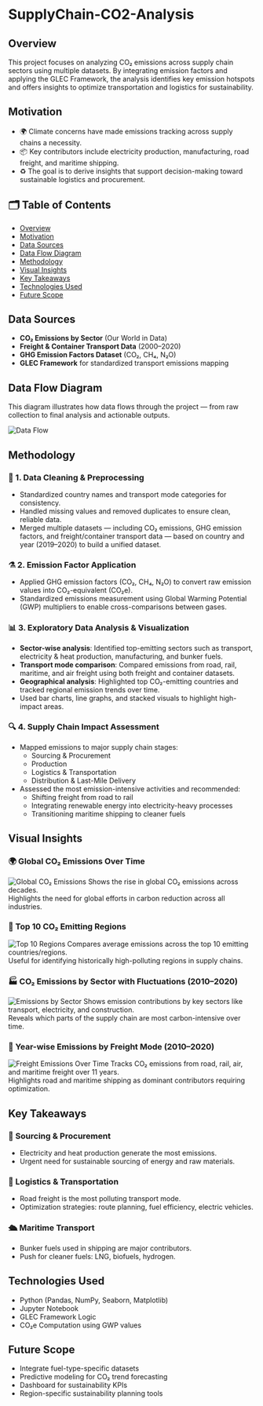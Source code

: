 # SupplyChain-CO2-Analysis
## Overview

This project focuses on analyzing CO₂ emissions across supply chain sectors using multiple datasets. By integrating emission factors and applying the GLEC Framework, the analysis identifies key emission hotspots and offers insights to optimize transportation and logistics for sustainability.

## Motivation

- 🌍 Climate concerns have made emissions tracking across supply chains a necessity.
- 📦 Key contributors include electricity production, manufacturing, road freight, and maritime shipping.
- ♻️ The goal is to derive insights that support decision-making toward sustainable logistics and procurement.

## 🗂️ Table of Contents

- [Overview](#overview)
- [Motivation](#motivation)
- [Data Sources](#data-sources)
- [Data Flow Diagram](data-flow-diagram)
- [Methodology](#methodology)
- [Visual Insights](#visual-insights)
- [Key Takeaways](#key-takeaways)
- [Technologies Used](#technologies-used)
- [Future Scope](#future-scope)


## Data Sources

- **CO₂ Emissions by Sector** (Our World in Data)
- **Freight & Container Transport Data** (2000–2020)
- **GHG Emission Factors Dataset** (CO₂, CH₄, N₂O)
- **GLEC Framework** for standardized transport emissions mapping

##  Data Flow Diagram 
This diagram illustrates how data flows through the project — from raw collection to final analysis and actionable outputs.

![Data Flow](assets/supplychain_co2_dataflow.png)

 ## Methodology
 
### 🔧 1. Data Cleaning & Preprocessing
- Standardized country names and transport mode categories for consistency.
- Handled missing values and removed duplicates to ensure clean, reliable data.
- Merged multiple datasets — including CO₂ emissions, GHG emission factors, and freight/container transport data — based on country and year (2019–2020) to build a unified dataset.

### ⚗️ 2. Emission Factor Application
- Applied GHG emission factors (CO₂, CH₄, N₂O) to convert raw emission values into CO₂-equivalent (CO₂e).
- Standardized emissions measurement using Global Warming Potential (GWP) multipliers to enable cross-comparisons between gases.

### 📊 3. Exploratory Data Analysis & Visualization
- **Sector-wise analysis**: Identified top-emitting sectors such as transport, electricity & heat production, manufacturing, and bunker fuels.
- **Transport mode comparison**: Compared emissions from road, rail, maritime, and air freight using both freight and container datasets.
- **Geographical analysis**: Highlighted top CO₂-emitting countries and tracked regional emission trends over time.
- Used bar charts, line graphs, and stacked visuals to highlight high-impact areas.

### 🔍 4. Supply Chain Impact Assessment
- Mapped emissions to major supply chain stages:
  - Sourcing & Procurement
  - Production
  - Logistics & Transportation
  - Distribution & Last-Mile Delivery
- Assessed the most emission-intensive activities and recommended:
  - Shifting freight from road to rail
  - Integrating renewable energy into electricity-heavy processes
  - Transitioning maritime shipping to cleaner fuels
 
##  Visual Insights
### 🌍 Global CO₂ Emissions Over Time  
![Global CO₂ Emissions](assets/global_co2_over_time.png)
Shows the rise in global CO₂ emissions across decades.  
Highlights the need for global efforts in carbon reduction across all industries.

### 🧭 Top 10 CO₂ Emitting Regions  
![Top 10 Regions](assets/Top10_co2_emitting_regions.png)
Compares average emissions across the top 10 emitting countries/regions.  
Useful for identifying historically high-polluting regions in supply chains.

### 🏭 CO₂ Emissions by Sector with Fluctuations (2010–2020)  
![Emissions by Sector](assets/stacked_emissions_by_sector_fluctuating.png)
Shows emission contributions by key sectors like transport, electricity, and construction.  
Reveals which parts of the supply chain are most carbon-intensive over time.

### 🚚 Year-wise Emissions by Freight Mode (2010–2020)  
![Freight Emissions Over Time](assets/yearwise_freight_emissions_2010_2020.png)
Tracks CO₂ emissions from road, rail, air, and maritime freight over 11 years.  
Highlights road and maritime shipping as dominant contributors requiring optimization.


## Key Takeaways

### 🔌 Sourcing & Procurement
- Electricity and heat production generate the most emissions.
- Urgent need for sustainable sourcing of energy and raw materials.

### 🚛 Logistics & Transportation
- Road freight is the most polluting transport mode.
- Optimization strategies: route planning, fuel efficiency, electric vehicles.

### 🛳️ Maritime Transport
- Bunker fuels used in shipping are major contributors.
- Push for cleaner fuels: LNG, biofuels, hydrogen.
  
##  Technologies Used

- Python (Pandas, NumPy, Seaborn, Matplotlib)
- Jupyter Notebook
- GLEC Framework Logic
- CO₂e Computation using GWP values

  
## Future Scope

- Integrate fuel-type-specific datasets
- Predictive modeling for CO₂ trend forecasting
- Dashboard for sustainability KPIs
- Region-specific sustainability planning tools

